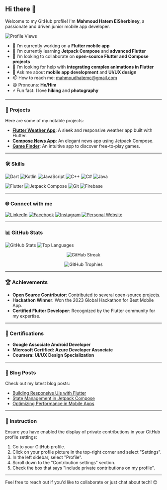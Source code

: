 ## Hi there 👋

Welcome to my GitHub profile! I'm **Mahmoud Hatem ElSherbiney**, a passionate and driven junior mobile app developer.

![Profile Views](https://komarev.com/ghpvc/?username=mahmoudhatems&color=blue&style=flat-square)

- 🔭 I’m currently working on a **Flutter mobile app**
- 🌱 I’m currently learning **Jetpack Compose** and **advanced Flutter**
- 👯 I’m looking to collaborate on **open-source Flutter and Compose projects**
- 🤔 I’m looking for help with **integrating complex animations in Flutter**
- 💬 Ask me about **mobile app development** and **UI/UX design**
- 📫 How to reach me: [mahmoudhatemc@gmail.com](mailto:mahmoudhatemc@gmail.com)
- 😄 Pronouns: **He/Him**
- ⚡ Fun fact: I love **hiking** and **photography**

---

### 🚀 Projects

Here are some of my notable projects:

- [**Flutter Weather App**](https://github.com/mahmoudhatems/flutter-weather-app): A sleek and responsive weather app built with Flutter.
- [**Compose News App**](https://github.com/mahmoudhatems/compose-news-app): An elegant news app using Jetpack Compose.
- [**Game Finder**](https://github.com/mahmoudhatems/game-finder): An intuitive app to discover free-to-play games.

---

### 🛠️ Skills

![Dart](https://img.shields.io/badge/Dart-0175C2?style=for-the-badge&logo=dart&logoColor=white)
![Kotlin](https://img.shields.io/badge/Kotlin-0095D5?style=for-the-badge&logo=kotlin&logoColor=white)
![JavaScript](https://img.shields.io/badge/JavaScript-F7DF1E?style=for-the-badge&logo=javascript&logoColor=black)
![C++](https://img.shields.io/badge/C++-00599C?style=for-the-badge&logo=cplusplus&logoColor=white)
![C#](https://img.shields.io/badge/C%23-239120?style=for-the-badge&logo=csharp&logoColor=white)
![Java](https://img.shields.io/badge/Java-007396?style=for-the-badge&logo=java&logoColor=white)

![Flutter](https://img.shields.io/badge/Flutter-02569B?style=for-the-badge&logo=flutter&logoColor=white)
![Jetpack Compose](https://img.shields.io/badge/Jetpack%20Compose-4285F4?style=for-the-badge&logo=jetpack-compose&logoColor=white)
![Git](https://img.shields.io/badge/Git-F05032?style=for-the-badge&logo=git&logoColor=white)
![Firebase](https://img.shields.io/badge/Firebase-FFCA28?style=for-the-badge&logo=firebase&logoColor=black)

---

### 🌐 Connect with me

[![LinkedIn](https://img.shields.io/badge/LinkedIn-0077B5?style=for-the-badge&logo=linkedin&logoColor=white)](https://linkedin.com/in/mahmoudhatems)
[![Facebook](https://img.shields.io/badge/Facebook-1877F2?style=for-the-badge&logo=facebook&logoColor=white)](https://www.facebook.com/mahmoudhatems/)
[![Instagram](https://img.shields.io/badge/Instagram-E4405F?style=for-the-badge&logo=instagram&logoColor=white)](https://www.instagram.com/mahmoudhatems/)
[![Personal Website](https://img.shields.io/badge/Personal%20Website-000000?style=for-the-badge&logo=github&logoColor=white)](https://mahmoudhatem.dev)

---

### 📊 GitHub Stats

![GitHub Stats](https://github-readme-stats.vercel.app/api?username=mahmoudhatems&count_private=true&show_icons=true&theme=radical)
![Top Languages](https://github-readme-stats.vercel.app/api/top-langs/?username=mahmoudhatems&layout=compact&theme=radical)

<p align="center">
  <img src="https://github-readme-streak-stats.herokuapp.com/?user=mahmoudhatems&theme=radical" alt="GitHub Streak">
</p>

<p align="center">
  <img src="https://github-profile-trophy.vercel.app/?username=mahmoudhatems&theme=radical" alt="GitHub Trophies">
</p>

---

### 🏆 Achievements

- **Open Source Contributor**: Contributed to several open-source projects.
- **Hackathon Winner**: Won the 2023 Global Hackathon for Best Mobile App.
- **Certified Flutter Developer**: Recognized by the Flutter community for my expertise.

---

### 📜 Certifications

- **Google Associate Android Developer**
- **Microsoft Certified: Azure Developer Associate**
- **Coursera: UI/UX Design Specialization**

---

### 📅 Blog Posts

Check out my latest blog posts:

- [Building Responsive UIs with Flutter](https://mahmoudhatem.dev/blog/building-responsive-uis-with-flutter)
- [State Management in Jetpack Compose](https://mahmoudhatem.dev/blog/state-management-in-jetpack-compose)
- [Optimizing Performance in Mobile Apps](https://mahmoudhatem.dev/blog/optimizing-performance-in-mobile-apps)

---

### 🔧 Instruction

Ensure you have enabled the display of private contributions in your GitHub profile settings:
1. Go to your GitHub profile.
2. Click on your profile picture in the top-right corner and select "Settings".
3. In the left sidebar, select "Profile".
4. Scroll down to the "Contribution settings" section.
5. Check the box that says "Include private contributions on my profile".

---

Feel free to reach out if you'd like to collaborate or just chat about tech! 😊
